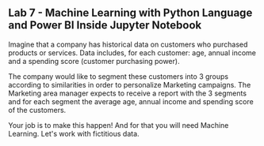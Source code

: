 ## Lab 7 - Machine Learning with Python Language and Power BI Inside Jupyter Notebook

Imagine that a company has historical data on customers who purchased products or services. Data includes, for each customer: age, annual income and a spending score (customer purchasing power).

The company would like to segment these customers into 3 groups according to similarities in order to personalize Marketing campaigns. The Marketing area manager expects to receive a report with the 3 segments and for each segment the average age, annual income and spending score of the customers.

Your job is to make this happen! And for that you will need Machine Learning. Let's work with fictitious data.

#
